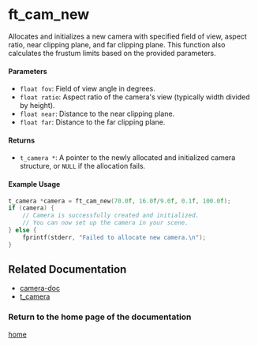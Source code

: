 # ft_cam_new
Allocates and initializes a new camera with specified field of view, aspect ratio, near clipping plane, and far clipping plane. This function also calculates the frustum limits based on the provided parameters.

#### Parameters
- `float fov`: Field of view angle in degrees.
- `float ratio`: Aspect ratio of the camera's view (typically width divided by height).
- `float near`: Distance to the near clipping plane.
- `float far`: Distance to the far clipping plane.

#### Returns
- `t_camera *`: A pointer to the newly allocated and initialized camera structure, or `NULL` if the allocation fails.

#### Example Usage
```c
t_camera *camera = ft_cam_new(70.0f, 16.0f/9.0f, 0.1f, 100.0f);
if (camera) {
    // Camera is successfully created and initialized.
    // You can now set up the camera in your scene.
} else {
    fprintf(stderr, "Failed to allocate new camera.\n");
}
```

## Related Documentation

- [camera-doc](./camera-doc.md)
- [t_camera](./t_camera.md)

### Return to the home page of the documentation
[home](../home.md)
